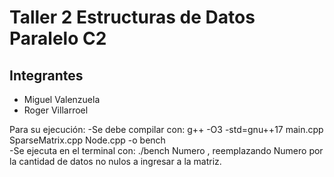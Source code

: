 # Taller 2 Estructuras de Datos Paralelo C2

## Integrantes
- Miguel Valenzuela
- Roger Villarroel

Para su ejecución:
-Se debe compilar con: g++ -O3 -std=gnu++17 main.cpp SparseMatrix.cpp Node.cpp -o bench    
-Se ejecuta en el terminal con: ./bench Numero , reemplazando Numero por la cantidad de datos no nulos a ingresar a la matriz.